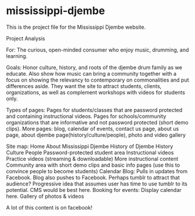 # mississippi-djembe

This is the project file for the Mississippi Djembe website.

Project Analysis

For: The curious, open-minded consumer who enjoy music, drumming, and learning.

Goals: Honor culture, history, and roots of the djembe drum family as we educate. Also show how music can bring a community together with a focus on showing the relevancy to contemporary on commonalities and put differences aside. They want the site to attract students, clients, organizations, as well as complement workshops with videos for students only.

Types of pages: Pages for students/classes that are password protected and containing instructional videos. Pages for schools/community organizations that are informative and not password protected (short demo clips). More pages: blog, calendar of events, contact us page, about us page, about djembe page(history/culture/people), photo and video gallery

Site map: 
	Home
	About Mississippi Djembe
	History of Djembe
        History
        Culture
        People
	Password-protected student area
        Instructional videos
        Practice videos (streaming & downloadable)
        More instructional content
	Community area with short demo clips and basic info pages (use this to convince people to become students)
    Calendar
	Blog: Pulls in updates from Facebook. Blog also pushes to Facebook. Perhaps tumblr to attract that audience? Progressive idea that assumes user has time to use tumblr to its potential. CMS would be best here.
    Booking for events: Display calendar here.
	Gallery of photos & videos
 
A lot of this content is on facebook!